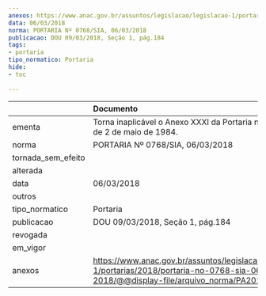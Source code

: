 ```yaml
---
anexos: https://www.anac.gov.br/assuntos/legislacao/legislacao-1/portarias/2018/portaria-no-0768-sia-06-03-2018/@@display-file/arquivo_norma/PA2018-0768.pdf
data: 06/03/2018
norma: PORTARIA Nº 0768/SIA, 06/03/2018
publicacao: DOU 09/03/2018, Seção 1, pág.184
tags:
- portaria
tipo_normatico: Portaria
hide: 
- toc 
 
---
```


|                    | Documento                                                                                                                                            |
|:-------------------|:-----------------------------------------------------------------------------------------------------------------------------------------------------|
| ementa             | Torna inaplicável o Anexo XXXI da Portaria nº 629/GM5, de 2 de maio de 1984.                                                                         |
| norma              | PORTARIA Nº 0768/SIA, 06/03/2018                                                                                                                     |
| tornada_sem_efeito |                                                                                                                                                      |
| alterada           |                                                                                                                                                      |
| data               | 06/03/2018                                                                                                                                           |
| outros             |                                                                                                                                                      |
| tipo_normatico     | Portaria                                                                                                                                             |
| publicacao         | DOU 09/03/2018, Seção 1, pág.184                                                                                                                     |
| revogada           |                                                                                                                                                      |
| em_vigor           |                                                                                                                                                      |
| anexos             | https://www.anac.gov.br/assuntos/legislacao/legislacao-1/portarias/2018/portaria-no-0768-sia-06-03-2018/@@display-file/arquivo_norma/PA2018-0768.pdf |
